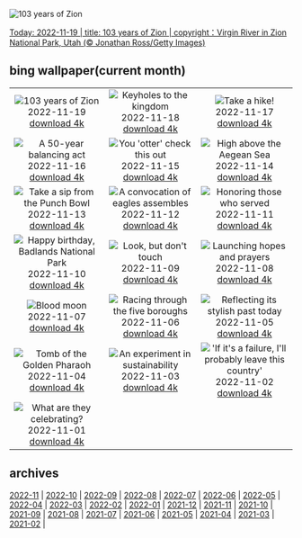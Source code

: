 ![103 years of Zion](https://cn.bing.com/th?id=OHR.ZNPVR_EN-US8821805600_UHD.jpg&w=1000)

[Today: 2022-11-19 | title: 103 years of Zion | copyright：Virgin River in Zion National Park, Utah (© Jonathan Ross/Getty Images)](https://cn.bing.com/th?id=OHR.ZNPVR_EN-US8821805600_UHD.jpg)

## bing wallpaper(current month)

|  |  |  |
| :----: | :----: | :----: |
| ![103 years of Zion](https://cn.bing.com/th?id=OHR.ZNPVR_EN-US8821805600_UHD.jpg&pid=hp&w=384&h=216&rs=1&c=4) <br/>2022-11-19 [download 4k](https://cn.bing.com/th?id=OHR.ZNPVR_EN-US8821805600_UHD.jpg)| ![Keyholes to the kingdom](https://cn.bing.com/th?id=OHR.IslamicArt_EN-US8618450174_UHD.jpg&pid=hp&w=384&h=216&rs=1&c=4) <br/>2022-11-18 [download 4k](https://cn.bing.com/th?id=OHR.IslamicArt_EN-US8618450174_UHD.jpg)| ![Take a hike!](https://cn.bing.com/th?id=OHR.McKenzieRiverTrail_EN-US2967958579_UHD.jpg&pid=hp&w=384&h=216&rs=1&c=4) <br/>2022-11-17 [download 4k](https://cn.bing.com/th?id=OHR.McKenzieRiverTrail_EN-US2967958579_UHD.jpg)|
| ![A 50-year balancing act](https://cn.bing.com/th?id=OHR.Unesco50_EN-US1537915198_UHD.jpg&pid=hp&w=384&h=216&rs=1&c=4) <br/>2022-11-16 [download 4k](https://cn.bing.com/th?id=OHR.Unesco50_EN-US1537915198_UHD.jpg)| ![You 'otter' check this out](https://cn.bing.com/th?id=OHR.LontraCanadensis_EN-US1791102347_UHD.jpg&pid=hp&w=384&h=216&rs=1&c=4) <br/>2022-11-15 [download 4k](https://cn.bing.com/th?id=OHR.LontraCanadensis_EN-US1791102347_UHD.jpg)| ![High above the Aegean Sea](https://cn.bing.com/th?id=OHR.SanGiovanni_EN-US1675492729_UHD.jpg&pid=hp&w=384&h=216&rs=1&c=4) <br/>2022-11-14 [download 4k](https://cn.bing.com/th?id=OHR.SanGiovanni_EN-US1675492729_UHD.jpg)|
| ![Take a sip from the Punch Bowl](https://cn.bing.com/th?id=OHR.PunchBowl_EN-US0351920520_UHD.jpg&pid=hp&w=384&h=216&rs=1&c=4) <br/>2022-11-13 [download 4k](https://cn.bing.com/th?id=OHR.PunchBowl_EN-US0351920520_UHD.jpg)| ![A convocation of eagles assembles](https://cn.bing.com/th?id=OHR.HainesEagle_EN-US1470582706_UHD.jpg&pid=hp&w=384&h=216&rs=1&c=4) <br/>2022-11-12 [download 4k](https://cn.bing.com/th?id=OHR.HainesEagle_EN-US1470582706_UHD.jpg)| ![Honoring those who served](https://cn.bing.com/th?id=OHR.WomensMemorialMall_EN-US1199151625_UHD.jpg&pid=hp&w=384&h=216&rs=1&c=4) <br/>2022-11-11 [download 4k](https://cn.bing.com/th?id=OHR.WomensMemorialMall_EN-US1199151625_UHD.jpg)|
| ![Happy birthday, Badlands National Park](https://cn.bing.com/th?id=OHR.BadLightning_EN-US0865590962_UHD.jpg&pid=hp&w=384&h=216&rs=1&c=4) <br/>2022-11-10 [download 4k](https://cn.bing.com/th?id=OHR.BadLightning_EN-US0865590962_UHD.jpg)| ![Look, but don't touch](https://cn.bing.com/th?id=OHR.HedgehogNest_EN-US0590169065_UHD.jpg&pid=hp&w=384&h=216&rs=1&c=4) <br/>2022-11-09 [download 4k](https://cn.bing.com/th?id=OHR.HedgehogNest_EN-US0590169065_UHD.jpg)| ![Launching hopes and prayers](https://cn.bing.com/th?id=OHR.YiPeng_EN-US0467115147_UHD.jpg&pid=hp&w=384&h=216&rs=1&c=4) <br/>2022-11-08 [download 4k](https://cn.bing.com/th?id=OHR.YiPeng_EN-US0467115147_UHD.jpg)|
| ![Blood moon](https://cn.bing.com/th?id=OHR.CrestedButteEclispe_EN-US0408360129_UHD.jpg&pid=hp&w=384&h=216&rs=1&c=4) <br/>2022-11-07 [download 4k](https://cn.bing.com/th?id=OHR.CrestedButteEclispe_EN-US0408360129_UHD.jpg)| ![Racing through the five boroughs](https://cn.bing.com/th?id=OHR.MarathonSunday_EN-US0342685769_UHD.jpg&pid=hp&w=384&h=216&rs=1&c=4) <br/>2022-11-06 [download 4k](https://cn.bing.com/th?id=OHR.MarathonSunday_EN-US0342685769_UHD.jpg)| ![Reflecting its stylish past today](https://cn.bing.com/th?id=OHR.Trossachs_EN-US0183507678_UHD.jpg&pid=hp&w=384&h=216&rs=1&c=4) <br/>2022-11-05 [download 4k](https://cn.bing.com/th?id=OHR.Trossachs_EN-US0183507678_UHD.jpg)|
| ![Tomb of the Golden Pharaoh](https://cn.bing.com/th?id=OHR.Deities_EN-US8555427337_UHD.jpg&pid=hp&w=384&h=216&rs=1&c=4) <br/>2022-11-04 [download 4k](https://cn.bing.com/th?id=OHR.Deities_EN-US8555427337_UHD.jpg)| ![An experiment in sustainability](https://cn.bing.com/th?id=OHR.AmboseliBioshere_EN-US9391999022_UHD.jpg&pid=hp&w=384&h=216&rs=1&c=4) <br/>2022-11-03 [download 4k](https://cn.bing.com/th?id=OHR.AmboseliBioshere_EN-US9391999022_UHD.jpg)| !['If it's a failure, I'll probably leave this country'](https://cn.bing.com/th?id=OHR.SpruceGoose_EN-US0021752220_UHD.jpg&pid=hp&w=384&h=216&rs=1&c=4) <br/>2022-11-02 [download 4k](https://cn.bing.com/th?id=OHR.SpruceGoose_EN-US0021752220_UHD.jpg)|
| ![What are they celebrating?](https://cn.bing.com/th?id=OHR.Calacas_EN-US6430903741_UHD.jpg&pid=hp&w=384&h=216&rs=1&c=4) <br/>2022-11-01 [download 4k](https://cn.bing.com/th?id=OHR.Calacas_EN-US6430903741_UHD.jpg)|

## archives

[2022-11](https://github.com/acc8226/bing-wallpaper/tree/main/archives/2022-11.md) | [2022-10](https://github.com/acc8226/bing-wallpaper/tree/main/archives/2022-10.md) | [2022-09](https://github.com/acc8226/bing-wallpaper/tree/main/archives/2022-09.md) | [2022-08](https://github.com/acc8226/bing-wallpaper/tree/main/archives/2022-08.md) | [2022-07](https://github.com/acc8226/bing-wallpaper/tree/main/archives/2022-07.md) | [2022-06](https://github.com/acc8226/bing-wallpaper/tree/main/archives/2022-06.md) | [2022-05](https://github.com/acc8226/bing-wallpaper/tree/main/archives/2022-05.md) | [2022-04](https://github.com/acc8226/bing-wallpaper/tree/main/archives/2022-04.md) |
[2022-03](https://github.com/acc8226/bing-wallpaper/tree/main/archives/2022-03.md) | [2022-02](https://github.com/acc8226/bing-wallpaper/tree/main/archives/2022-02.md) | [2022-01](https://github.com/acc8226/bing-wallpaper/tree/main/archives/2022-01.md) | [2021-12](https://github.com/acc8226/bing-wallpaper/tree/main/archives/2021-12.md) | [2021-11](https://github.com/acc8226/bing-wallpaper/tree/main/archives/2021-11.md) | [2021-10](https://github.com/acc8226/bing-wallpaper/tree/main/archives/2021-10.md) | [2021-09](https://github.com/acc8226/bing-wallpaper/tree/main/archives/2021-09.md) | [2021-08](https://github.com/acc8226/bing-wallpaper/tree/main/archives/2021-08.md) |
[2021-07](https://github.com/acc8226/bing-wallpaper/tree/main/archives/2021-07.md) | [2021-06](https://github.com/acc8226/bing-wallpaper/tree/main/archives/2021-06.md) | [2021-05](https://github.com/acc8226/bing-wallpaper/tree/main/archives/2021-05.md) | [2021-04](https://github.com/acc8226/bing-wallpaper/tree/main/archives/2021-04.md) | [2021-03](https://github.com/acc8226/bing-wallpaper/tree/main/archives/2021-03.md) | [2021-02](https://github.com/acc8226/bing-wallpaper/tree/main/archives/2021-02.md) |
